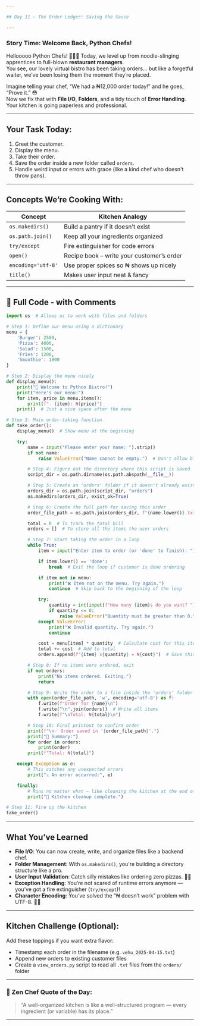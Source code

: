 ```yaml
---

## Day 11 – The Order Ledger: Saving the Sauce

---
```


### Story Time: Welcome Back, Python Chefs!

Hellooooo Python Chefs! 🚀🚀🚀
Today, we level up from noodle-slinging apprentices to full-blown **restaurant managers**.  
You see, our lovely virtual bistro has been taking orders... but like a forgetful waiter, we’ve been losing them the moment they’re placed.

Imagine telling your chef, “We had a ₦12,000 order today!” and he goes, “Prove it.” 😳  
Now we fix that with **File I/O**, **Folders**, and a tidy touch of **Error Handling**.  
Your kitchen is going paperless and professional.

---

## Your Task Today:
1. Greet the customer.
2. Display the menu.
3. Take their order.
4. Save the order inside a new folder called `orders`.
5. Handle weird input or errors with grace (like a kind chef who doesn't throw pans).

---

## Concepts We’re Cooking With:

| Concept             | Kitchen Analogy                            |
|---------------------|---------------------------------------------|
| `os.makedirs()`     | Build a pantry if it doesn’t exist          |
| `os.path.join()`    | Keep all your ingredients organized         |
| `try/except`        | Fire extinguisher for code errors           |
| `open()`            | Recipe book – write your customer’s order   |
| `encoding='utf-8'`  | Use proper spices so ₦ shows up nicely      |
| `title()`           | Makes user input neat & fancy               |

---

## 🧾 Full Code - with Comments

```python
import os  # Allows us to work with files and folders

# Step 1: Define our menu using a dictionary
menu = {
    'Burger': 2500,
    'Pizza': 4000,
    'Salad': 1500,
    'Fries': 1200,
    'Smoothie': 1800
}

# Step 2: Display the menu nicely
def display_menu():
    print("🍔 Welcome to Python Bistro!")
    print("Here's our menu:")
    for item, price in menu.items():
        print(f"- {item}: ₦{price}")
    print()  # Just a nice space after the menu

# Step 3: Main order-taking function
def take_order():
    display_menu()  # Show menu at the beginning

    try:
        name = input("Please enter your name: ").strip()
        if not name:
            raise ValueError("Name cannot be empty.")  # Don't allow blank names

        # Step 4: Figure out the directory where this script is saved
        script_dir = os.path.dirname(os.path.abspath(__file__))

        # Step 5: Create an 'orders' folder if it doesn't already exist
        orders_dir = os.path.join(script_dir, "orders")
        os.makedirs(orders_dir, exist_ok=True)

        # Step 6: Create the full path for saving this order
        order_file_path = os.path.join(orders_dir, f"{name.lower()}.txt")

        total = 0  # To track the total bill
        orders = []  # To store all the items the user orders

        # Step 7: Start taking the order in a loop
        while True:
            item = input("Enter item to order (or 'done' to finish): ").title()

            if item.lower() == 'done':
                break  # Exit the loop if customer is done ordering

            if item not in menu:
                print("❌ Item not on the menu. Try again.")
                continue  # Skip back to the beginning of the loop

            try:
                quantity = int(input(f"How many {item}s do you want? "))
                if quantity <= 0:
                    raise ValueError("Quantity must be greater than 0.")
            except ValueError:
                print("❌ Invalid quantity. Try again.")
                continue

            cost = menu[item] * quantity  # Calculate cost for this item
            total += cost  # Add to total
            orders.append(f"{item} x{quantity} = ₦{cost}")  # Save this line

        # Step 8: If no items were ordered, exit
        if not orders:
            print("No items ordered. Exiting.")
            return

        # Step 9: Write the order to a file inside the 'orders' folder
        with open(order_file_path, 'w', encoding='utf-8') as f:
            f.write(f"Order for {name}\n")
            f.write("\n".join(orders))  # Write all items
            f.write(f"\nTotal: ₦{total}\n")

        # Step 10: Final printout to confirm order
        print(f"\n✅ Order saved in '{order_file_path}'.")
        print("🧾 Summary:")
        for order in orders:
            print(order)
        print(f"Total: ₦{total}")

    except Exception as e:
        # This catches any unexpected errors
        print("⚠️ An error occurred:", e)

    finally:
        # Runs no matter what — like cleaning the kitchen at the end of the night
        print("🧹 Kitchen cleanup complete.")

# Step 11: Fire up the kitchen
take_order()
```

---

## What You’ve Learned

- **File I/O**: You can now create, write, and organize files like a backend chef.
- **Folder Management**: With `os.makedirs()`, you're building a directory structure like a pro.
- **User Input Validation**: Catch silly mistakes like ordering zero pizzas. 🍕🚫
- **Exception Handling**: You’re not scared of runtime errors anymore — you’ve got a fire extinguisher (`try/except`)!
- **Character Encoding**: You’ve solved the “₦ doesn’t work” problem with UTF-8. 🧠✅

---

## Kitchen Challenge (Optional):
Add these toppings if you want extra flavor:
- Timestamp each order in the filename (e.g. `vehu_2025-04-15.txt`)
- Append new orders to existing customer files
- Create a `view_orders.py` script to read all `.txt` files from the `orders/` folder

---

### 🧠 Zen Chef Quote of the Day:
> “A well-organized kitchen is like a well-structured program — every ingredient (or variable) has its place.”

---